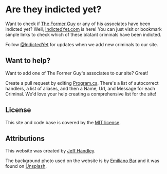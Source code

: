 # Are they indicted yet?

Want to check if [The Former Guy](https://indictedyet.com/the-former-guy) or any of his associates have been indicted yet? Well, [IndictedYet.com](https://indictedyet.com) is here! You can just visit or bookmark simple links to check which of these blatant criminals have been indicted.

Follow [@IndictedYet](https://twitter.com/IndictedYet) for updates when we add new criminals to our site.

## Want to help?

Want to add one of The Former Guy's associates to our site? Great!

Create a pull request by editing [Program.cs](https://github.com/jeffhandley/indictedyet/edit/main/src/Program.cs). There's a list of autocorrect handlers, a list of aliases, and then a Name, Url, and Message for each Criminal. We'd love your help creating a comprehensive list for the site!

## License

This site and code base is covered by the [MIT license](LICENSE).

## Attributions

This website was created by [Jeff Handley](https://twitter.com/JeffHandley).

The background photo used on the website is by [Emiliano Bar](https://unsplash.com/@emilianobar?utm_source=unsplash&utm_medium=referral&utm_content=creditCopyText) and it was found on [Unsplash](https://unsplash.com/s/photos/prison?utm_source=unsplash&utm_medium=referral&utm_content=creditCopyText).
